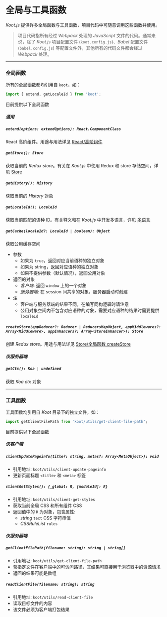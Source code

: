 # 全局与工具函数

_Koot.js_ 提供许多全局函数与工具函数，项目代码中可随意调用这些函数并使用。

> 项目代码指所有经过 _Webpack_ 处理的 _JavaScript_ 文件的代码。通常来说，除了 _Koot.js_ 项目配置文件 (`koot.config.js`)、_Babel_ 配置文件 (`babel.config.js`) 等配置文件外，其他所有的代码文件都会经过 _Webpack_ 处理。

---

### 全局函数

所有的全局函数都均引用自 `koot`，如：

```javascript
import { extend, getLocaleId } from 'koot';
```

目前提供以下全局函数

##### 通用

##### `extend(options: extendOptions): React.ComponentClass`

React 高阶组件。用途与用法详见 [React/高阶组件](/react?id=高阶组件-extend)

##### `getStore(): Store`

获取当前的 _Redux store_。有关在 _Koot.js_ 中使用 Redux 和 store 存储空间，详见 [Store](/store)

##### `getHistory(): History`

获取当前的 _History_ 对象

##### `getLocaleId(): LocaleId`

获取当前匹配的语种 ID。有关释义和在 _Koot.js_ 中开发多语言，详见 [多语言](/i18n)

##### `getCache(localeId?: LocaleId | boolean): Object`

获取公用缓存空间

-   参数
    -   如果为 `true`，返回对应当前语种的独立对象
    -   如果为 string，返回对应语种的独立对象
    -   如果不提供参数（默认情况），返回公用对象
-   返回的对象
    -   _客户端_: 返回 `window` 上的一个对象
    -   _服务器端_: 在 session 间共享的对象，服务器启动时创建
-   注
    -   客户端与服务器端的结果不同，在编写同构逻辑时请注意
    -   公用对象空间内不包含对应语种的对象，需要对应语种的结果时需要提供 `localeId`

##### `createStore(appReducer?: Reducer | ReducersMapObject, appMiddlewares?: Array<Middleware>, appEnhancers?: Array<StoreEnhancer>): Store`

创建 _Redux store_。用途与用法详见 [Store/全局函数 createStore](/store?id=全局函数-createstore)

##### 仅服务器端

##### `getCtx(): Koa | undefined`

获取 _Koa ctx_ 对象

---

### 工具函数

工具函数均引用自 _Koot_ 目录下的独立文件，如：

```javascript
import getClientFilePath from 'koot/utils/get-client-file-path';
```

目前提供以下全局函数

##### 仅客户端

##### `clientUpdatePageinfo(title?: string, metas?: Array<MetaObject>): void`

-   引用地址: `koot/utils/client-update-pageinfo`
-   更新页面标题 `<title>` 和 `<meta>` 标签

##### `clientGetStyles(): {_global: R, [moduleId]: R}`

-   引用地址: `koot/utils/client-get-styles`
-   获取当前全局 CSS 和所有组件 CSS
-   返回值中的 `R` 为对象，包含属性:
    -   _string_ `text` CSS 字符串值
    -   _CSSRuleList_ `rules`

##### 仅服务器端

##### `getClientFilePath(filename: string): string | string[]`

-   引用地址: `koot/utils/get-client-file-path`
-   获指定文件在客户端中的可访问路径，其结果可直接用于浏览器中的资源请求
-   返回的结果可能是数组

##### `readClientFile(filename: string): string`

-   引用地址: `koot/utils/read-client-file`
-   读取目标文件的内容
-   该文件必须为客户端打包结果
